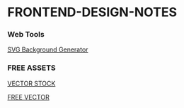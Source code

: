 # FRONTEND-DESIGN-NOTES

### Web Tools

[SVG Background Generator](https://www.shapedivider.app/)

### FREE ASSETS

[VECTOR STOCK](https://www.vectorstock.com/royalty-free-vector/people-talking-and-workingteamwork-vector-34445262)

[FREE VECTOR](https://www.freevector.com/vector/business)

